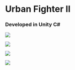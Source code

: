 # Urban Fighter II

### Developed in Unity C#

![](https://i.postimg.cc/43j8Tc1R/Title.png)

![](https://i.postimg.cc/CxPPmXB1/3.png)


![](https://i.postimg.cc/7ZYt1wLd/4.png)


![](https://i.postimg.cc/tC2GGrn0/5.png)


